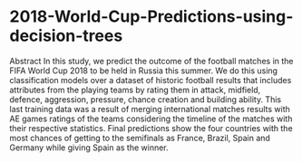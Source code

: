 # 2018-World-Cup-Predictions-using-decision-trees
Abstract In this study, we predict the outcome of the football matches in the FIFA World Cup 2018 to be held in Russia this summer. We do this using classification models over a dataset of historic football results that includes attributes from the playing teams by rating them in attack, midfield, defence, aggression, pressure, chance creation and building ability. This last training data was a result of merging international matches results with AE games ratings of the teams considering the timeline of the matches with their respective statistics. Final predictions show the four countries with the most chances of getting to the semifinals as France, Brazil, Spain and Germany while giving Spain as the winner. 
